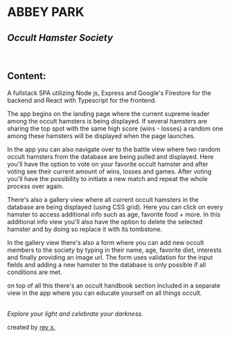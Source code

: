 # ABBEY PARK

## _Occult Hamster Society_

<br>

## Content:

A fullstack SPA utilizing Node js, Express and Google's Firestore for the backend and React with Typescript for the frontend.

The app begins on the landing page where the current supreme leader among the occult hamsters is being displayed. If several hamsters are sharing the top spot with the same high score (wins - losses) a random one among these hamsters will be displayed when the page launches.

In the app you can also navigate over to the battle view where two random occult hamsters from the database are being pulled and displayed. Here you'll have the option to vote on your favorite occult hamster and after voting see their current amount of wins, losses and games. After voting you'll have the possibility to initiate a new match and repeat the whole process over again.

There's also a gallery view where all current occult hamsters in the database are being displayed (using CSS grid). Here you can click on every hamster to access additional info such as age, favorite food + more. In this additional info view you'll also have the option to delete the selected hamster and by doing so replace it with its tombstone.

In the gallery view there's also a form where you can add new occult members to the society by typing in their name, age, favorite diet, interests and finally providing an image url. The form uses validation for the input fields and adding a new hamster to the database is only possible if all conditions are met.

on top of all this there's an occult handbook section included in a separate view in the app where you can educate yourself on all things occult.<br><br>

_Explore your light and celebrate your darkness._

created by [rev x.](https://danielstraneus.github.io/home/)
